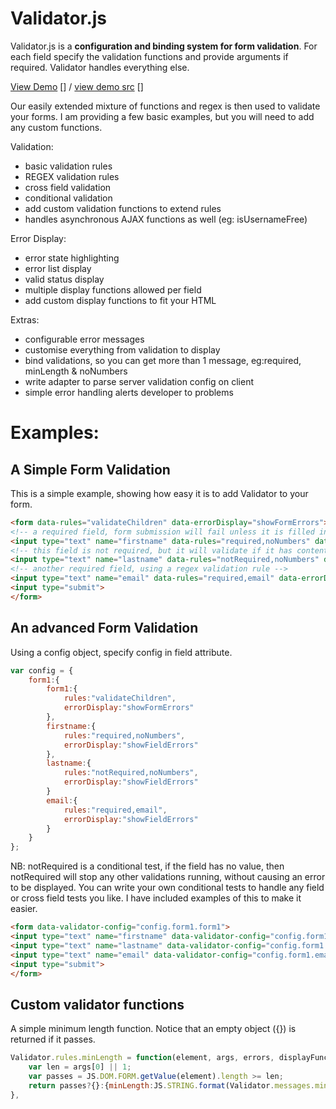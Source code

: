 Validator.js
============

Validator.js is a **configuration and binding system for form validation**.
For each field specify the validation functions and provide arguments if required.
Validator handles everything else.

[View Demo] [] / [view demo src] []

[View Demo]: http://jsfiddle.net/rossillingworth/yKZWK/11/embedded/result/
[view demo src]: http://jsfiddle.net/rossillingworth/yKZWK/11/

Our easily extended mixture of functions and regex is then used to validate your forms.
I am providing a few basic examples, but you will need to add any custom functions.

Validation:

* basic validation rules
* REGEX validation rules
* cross field validation
* conditional validation
* add custom validation functions to extend rules
* handles asynchronous AJAX functions as well (eg: isUsernameFree)

Error Display:

* error state highlighting
* error list display
* valid status display
* multiple display functions allowed per field
* add custom display functions to fit your HTML

Extras:

* configurable error messages
* customise everything from validation to display
* bind validations, so you can get more than 1 message, eg:required, minLength & noNumbers
* write adapter to parse server validation config on client
* simple error handling alerts developer to problems


Examples:
=

A Simple Form Validation
------------------------

This is a simple example, showing how easy it is to add Validator to your form.

```html
<form data-rules="validateChildren" data-errorDisplay="showFormErrors">
<!-- a required field, form submission will fail unless it is filled in -->
<input type="text" name="firstname" data-rules="required,noNumbers" data-errorDisplay="showFieldErrors">
<!-- this field is not required, but it will validate if it has content, if it fails, form will not submit -->
<input type="text" name="lastname" data-rules="notRequired,noNumbers" data-errorDisplay="showFieldErrors">
<!-- another required field, using a regex validation rule -->
<input type="text" name="email" data-rules="required,email" data-errorDisplay="showFieldErrors">
<input type="submit">
</form>
```

An advanced Form Validation
---------------------------

Using a config object, specify config in field attribute.

```javascript
var config = {
    form1:{
        form1:{
            rules:"validateChildren",
            errorDisplay:"showFormErrors"
        },
        firstname:{
            rules:"required,noNumbers",
            errorDisplay:"showFieldErrors"
        },
        lastname:{
            rules:"notRequired,noNumbers",
            errorDisplay:"showFieldErrors"
        }
        email:{
            rules:"required,email",
            errorDisplay:"showFieldErrors"
        }
    }
};
```

NB: notRequired is a conditional test, if the field has no value, then notRequired will stop any other validations
running, without causing an error to be displayed. You can write your own conditional tests to handle any
field or cross field tests you like. I have included examples of this to make it easier.

```html
<form data-validator-config="config.form1.form1">
<input type="text" name="firstname" data-validator-config="config.form1.firstname">
<input type="text" name="lastname" data-validator-config="config.form1.lastname">
<input type="text" name="email" data-validator-config="config.form1.email">
<input type="submit">
</form>
```



Custom validator functions
--------------------------

A simple minimum length function. Notice that an empty object ({}) is returned if it passes.

```javascript
Validator.rules.minLength = function(element, args, errors, displayFunction){
    var len = args[0] || 1;
    var passes = JS.DOM.FORM.getValue(element).length >= len;
    return passes?{}:{minLength:JS.STRING.format(Validator.messages.minLength,len)};
},
```


